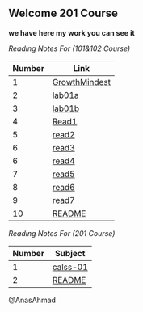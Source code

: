 ## Welcome 201 Course
**we have here my work you can see it**

*Reading Notes For (101&102 Course)*

Number  | Link
------------- | -------------
|1| [GrowthMindest](https://anasahmad96.github.io/Reading-notes/GrowthMindest) |
|2| [lab01a](https://anasahmad96.github.io/Reading-notes/lab01a) |
|3| [lab01b](https://anasahmad96.github.io/Reading-notes/lab01b) |
|4| [Read1](https://anasahmad96.github.io/Reading-notes/Read1) |
|5| [read2](https://anasahmad96.github.io/Reading-notes/read2) |
|6| [read3](https://anasahmad96.github.io/Reading-notes/read03) |	
|6| [read4](https://anasahmad96.github.io/Reading-notes/read4) |
|7| [read5](https://anasahmad96.github.io/Reading-notes/read5)|
|8| [read6](https://anasahmad96.github.io/Reading-notes/read6)
|9| [read7](https://anasahmad96.github.io/Reading-notes/read7)|
|10| [README](https://anasahmad96.github.io/Reading-notes/)|

*Reading Notes For (201 Course)*

|Number|Subject|
|-----|------|
|1|[calss-01](https://anasahmad96.github.io/ReadingNote201Course/class-01)
|2|[README](https://anasahmad96.github.io/ReadingNote201Course/)

@AnasAhmad
